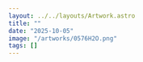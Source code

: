 ```yaml
---
layout: ../../layouts/Artwork.astro
title: ""
date: "2025-10-05"
image: "/artworks/0576H2O.png"
tags: []
---
```


